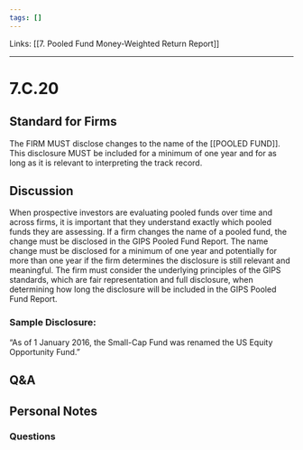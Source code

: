 ```yaml
---
tags: []
---
```

Links: [[7. Pooled Fund Money-Weighted Return Report]]
___
# 7.C.20
## Standard for Firms
The FIRM MUST disclose changes to the name of the [[POOLED FUND]]. This disclosure MUST be included for a minimum of one year and for as long as it is relevant to interpreting the track record.
## Discussion
When prospective investors are evaluating pooled funds over time and across firms, it is important that they understand exactly which pooled funds they are assessing. If a firm changes the name of a pooled fund, the change must be disclosed in the GIPS Pooled Fund Report. The name change must be disclosed for a minimum of one year and potentially for more than one year if the firm determines the disclosure is still relevant and meaningful. The firm must consider the underlying principles of the GIPS standards, which are fair representation and full disclosure, when determining how long the disclosure will be included in the GIPS Pooled Fund Report.
### Sample Disclosure:
“As of 1 January 2016, the Small-Cap Fund was renamed the US Equity Opportunity Fund.”
## Q&A

## Personal Notes

### Questions